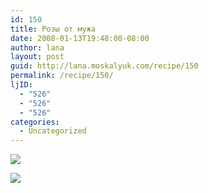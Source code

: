 ```yaml
---
id: 150
title: Розы от мужа
date: 2008-01-13T19:48:00-08:00
author: lana
layout: post
guid: http://lana.moskalyuk.com/recipe/150
permalink: /recipe/150/
ljID:
  - "526"
  - "526"
  - "526"
categories:
  - Uncategorized
---
```

![](http://farm3.static.flickr.com/2373/2191664644_0a0488865a.jpg?v=0)

![](http://farm3.static.flickr.com/2238/2190879075_f8cb5d56b3.jpg?v=0)